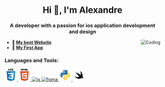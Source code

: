 <h1 align="center">Hi 👋, I'm Alexandre</h1>
<h3 align="center">A developer with a passion for ios application development and design</h3>
<img align="right" alt="Coding" width"50" src="https://i.pinimg.com/originals/e4/26/70/e426702edf874b181aced1e2fa5c6cde.gif">

- 🎫 [**My best Website**](https://hydroft1.github.io/three.js-webGL/)
- 📱 [**My First App**]([https://github.com/hydroft1/first-app-SwiftUI)


<h3 align="left">Languages and Tools:</h3>
<p align="left"> 
  <a href="https://www.w3schools.com/css/" target="_blank" rel="noreferrer"> <img src="https://raw.githubusercontent.com/devicons/devicon/master/icons/css3/css3-original-wordmark.svg" alt="css3" width="40" height="40"/> </a>
  <a href="https://www.w3.org/html/" target="_blank" rel="noreferrer"> <img src="https://raw.githubusercontent.com/devicons/devicon/master/icons/html5/html5-original-wordmark.svg" alt="html5" width="40" height="40"/> </a>
  <a href="https://developer.mozilla.org/fr/docs/Web/JavaScript" target="_blank" rel="noreferrer"> <img src="https://raw.githubusercontent.com/vorillaz/devicons/master/!SVG/javascript_1.svg" alt="js" width="40" height="40"/> </a>
  <a href="https://www.figma.com/" target="_blank" rel="noreferrer"> <img src="https://www.vectorlogo.zone/logos/figma/figma-icon.svg" alt="figma" width="40" height="40"/> </a> 
  <a href="https://www.python.org" target="_blank" rel="noreferrer"> <img src="https://raw.githubusercontent.com/devicons/devicon/master/icons/python/python-original.svg" alt="python" width="40" height="40"/> </a>
  <a href="https://developer.apple.com/xcode/swiftui" target="_blank" rel="noreferrer"> <img src="https://raw.githubusercontent.com/vorillaz/devicons/master/!SVG/swift.svg" alt="swift" width="40" height="40"/> </a></p>

